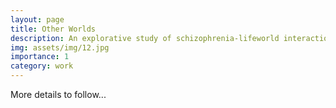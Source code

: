 ```yaml
---
layout: page
title: Other Worlds
description: An explorative study of schizophrenia-lifeworld interaction
img: assets/img/12.jpg
importance: 1
category: work
---
```


More details to follow...
